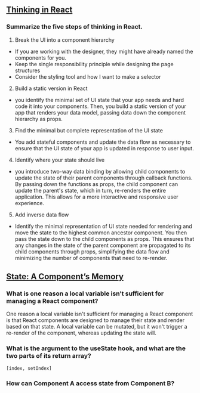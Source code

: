 ## [Thinking in React](https://react.dev/learn/thinking-in-react)

### Summarize the five steps of thinking in React.
1. Break the UI into a component hierarchy
- If you are working with the designer, they might have already named the components for you.
- Keep the single responsibility principle while designing the page structures
- Consider the styling tool and how I want to make a selector
2. Build a static version in React
- you identify the minimal set of UI state that your app needs and hard code it into your components. Then, you build a static version of your app that renders your data model, passing data down the component hierarchy as props.
3. Find the minimal but complete representation of the UI state
- You add stateful components and update the data flow as necessary to ensure that the UI state of your app is updated in response to user input.
4. Identify where your state should live
- you introduce two-way data binding by allowing child components to update the state of their parent components through callback functions. By passing down the functions as props, the child component can update the parent's state, which in turn, re-renders the entire application. This allows for a more interactive and responsive user experience.
5. Add inverse data flow
- Identify the minimal representation of UI state needed for rendering and move the state to the highest common ancestor component. You then pass the state down to the child components as props. This ensures that any changes in the state of the parent component are propagated to its child components through props, simplifying the data flow and minimizing the number of components that need to re-render.


## [State: A Component’s Memory](https://react.dev/learn/state-a-components-memory)

### What is one reason a local variable isn’t sufficient for managing a React component?
One reason a local variable isn't sufficient for managing a React component is that React components are designed to manage their state and render based on that state. A local variable can be mutated, but it won't trigger a re-render of the component, whereas updating the state will.

### What is the argument to the useState hook, and what are the two parts of its return array?
`[index, setIndex]`
### How can Component A access state from Component B?


